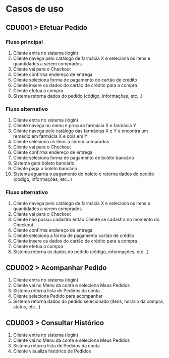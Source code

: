 # Casos de uso

## CDU001 > Efetuar Pedido

### Fluxo principal

1. Cliente entra no sistema (login)
2. Cliente navega pelo catálogo de farmácia X e seleciona os itens e quantidades a serem comprados 
3. Cliente vai para o Checkout
4. Cliente confirma endereço de entrega
5. Cliente seleciona forma de pagamento de cartão de crédito
6. Cliente insere os dados do cartão de crédito para a compra
7. Cliente efetua a compra
8. Sistema retorna dados do pedido (código, informações, etc...)

  ### Fluxo alternativo 

1. Cliente entra no sistema (login)
2. Cliente navega no menu e procura farmácia X e farmácia Y
3. Cliente navega pelo catálogo das farmácias X e Y e encontra um remédio em farmácia X e dois em Y
4. Cliente seleciona os itens a serem comprados
5. Cliente vai para o Checkout
6. Cliente confirma endereço de entrega
7. Cliente seleciona forma de pagamento de boleto bancário
8. Sistema gera boleto bancário
9. Cliente paga o boleto bancário
10. Sistema aguarda o pagamento do boleto e retorna dados do pedido (código, informações, etc...)

  ### Fluxo alternativo

1. Cliente navega pelo catálogo de farmácia X e seleciona os itens e quantidades a serem comprados
2. Cliente vai para o Checkout
3. Cliente não possui cadastro então Cliente se cadastra no momento do Checkout
4. Cliente confirma endereço de entrega
5. Cliente seleciona a forma de pagamento cartão de crédito
6. Cliente insere os dados do cartão de crédito para a compra
7. Cliente efetua a compra
8. Sistema retorna os dados do pedido (código, informações, etc...)


## CDU002 > Acompanhar Pedido

1. Cliente entra no sistema (login)
2. Cliente vai no Menu da conta e seleciona Meus Pedidos 
3. Sistema retorna lista de Pedidos da conta
4. Cliente seleciona Pedido para acompanhar
5. Sistema retorna dados do pedido selecionado (itens, horário da compra, status, etc...)

## CDU003 > Consultar Histórico

1. Cliente entra no sistema (login)
2. Cliente vai no Menu da conta e seleciona Meus Pedidos
3. Sistema retorna lista de Pedidos da conta 
4. Cliente visualiza histórico de Pedidos 
